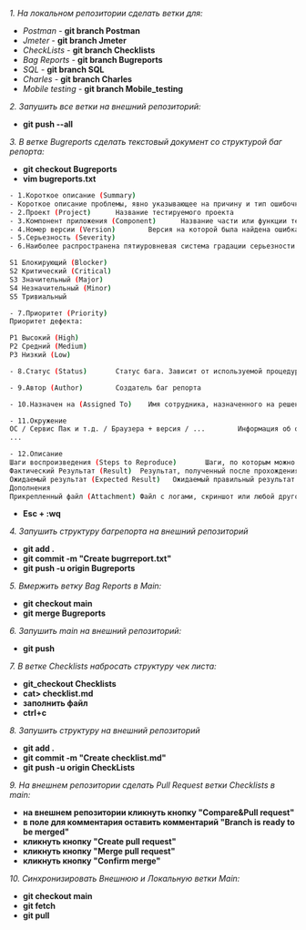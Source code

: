 _1. На локальном репозитории сделать ветки для:_
- _Postman_ - __git branch Postman__
- _Jmeter_ - __git branch Jmeter__
- _CheckLists_ - __git branch Checklists__
- _Bag Reports_ - __git branch Bugreports__
- _SQL_ - __git branch SQL__
- _Charles_ - __git branch Charles__
- _Mobile testing_ - __git branch Mobile_testing__

_2. Запушить все ветки на внешний репозиторий:_
- __git push --all__

_3. В ветке Bugreports сделать текстовый документ со структурой баг репорта:_ 
- __git checkout Bugreports__ 
- __vim bugreports.txt__
 

```bash
- 1.Короткое описание (Summary)
- Короткое описание проблемы, явно указывающее на причину и тип ошибочной ситуации.__
- 2.Проект (Project)      Название тестируемого проекта
- 3.Компонент приложения (Component)      Название части или функции тестируемого продукта
- 4.Номер версии (Version)        Версия на которой была найдена ошибка
- 5.Серьезность (Severity)
- 6.Наиболее распространена пятиуровневая система градации серьезности дефекта:

S1 Блокирующий (Blocker)
S2 Критический (Critical)
S3 Значительный (Major)
S4 Незначительный (Minor)
S5 Тривиальный

- 7.Приоритет (Priority)
Приоритет дефекта:

P1 Высокий (High)
P2 Средний (Medium)
P3 Низкий (Low)

- 8.Статус (Status)       Статус бага. Зависит от используемой процедуры и жизненного цикла бага (bug workflow and life cycle)

- 9.Автор (Author)        Создатель баг репорта

- 10.Назначен на (Assigned To)    Имя сотрудника, назначенного на решение проблемы

- 11.Окружение
ОС / Сервис Пак и т.д. / Браузера + версия / ...        Информация об окружении, на котором был найден баг: операционная система, сервис пак, для WEB тестирования - имя и версия браузера и т.д.
...

- 12.Описание
Шаги воспроизведения (Steps to Reproduce)       Шаги, по которым можно легко воспроизвести ситуацию, приведшую к ошибке.
Фактический Результат (Result)  Результат, полученный после прохождения шагов к воспроизведению
Ожидаемый результат (Expected Result)   Ожидаемый правильный результат
Дополнения
Прикрепленный файл (Attachment) Файл с логами, скриншот или любой другой документ, который может помочь прояснить причину ошибки или указать на способ решения проблемы
```
- __Esc + :wq__  

_4. Запушить структуру багрепорта на внешний репозиторий_ 
- __git add .__   
- __git commit -m "Create bugrreport.txt"__
- __git push -u origin Bugreports__  

_5. Вмержить ветку Bag Reports в Main:_ 
- __git checkout main__
- __git merge Bugreports__  

_6. Запушить main на внешний репозиторий:_ 
- __git push__

_7. В ветке Checklists набросать структуру чек листа:_ 
- __git_checkout Checklists__
- __cat> checklist.md__
- __заполнить файл__
- __ctrl+c__  

_8. Запушить структуру на внешний репозиторий_
- __git add .__   
- __git commit -m "Create checklist.md"__
- __git push -u origin CheckLists__  

_9. На внешнем репозитории сделать Pull Request ветки Checklists в main:_
- __на внешнем репозитории кликнуть кнопку "Compare&Pull request"__
- __в поле для комментария оставить комментарий "Branch is ready to be merged"__
- __кликнуть кнопку "Create pull request"__
- __кликнуть кнопку "Merge pull request"__
- __кликнуть кнопку "Confirm merge"__  

_10. Синхронизировать Внешнюю и Локальную ветки Main:_
- __git checkout main__
- __git fetch__
- __git pull__
